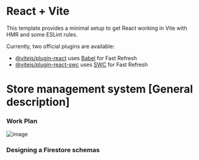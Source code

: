 # React + Vite

This template provides a minimal setup to get React working in Vite with HMR and some ESLint rules.

Currently, two official plugins are available:

- [@vitejs/plugin-react](https://github.com/vitejs/vite-plugin-react/blob/main/packages/plugin-react/README.md) uses [Babel](https://babeljs.io/) for Fast Refresh
- [@vitejs/plugin-react-swc](https://github.com/vitejs/vite-plugin-react-swc) uses [SWC](https://swc.rs/) for Fast Refresh

# Store management system [General description]

### Work Plan
![image](https://github.com/basheermulla/React-Final-Project-Information/assets/11898943/8a64163d-10f8-4201-a067-bedcef2e48ba)

### Designing a Firestore schemas
